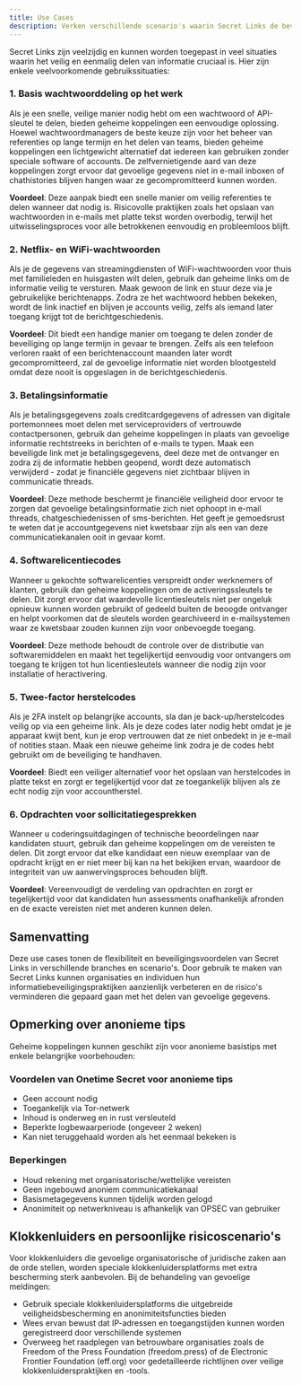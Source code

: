 ```yaml
---
title: Use Cases
description: Verken verschillende scenario's waarin Secret Links de beveiliging kan verbeteren en het delen van gevoelige informatie kan stroomlijnen.
---
```



Secret Links zijn veelzijdig en kunnen worden toegepast in veel situaties waarin het veilig en eenmalig delen van informatie cruciaal is. Hier zijn enkele veelvoorkomende gebruikssituaties:


### 1. Basis wachtwoorddeling op het werk

Als je een snelle, veilige manier nodig hebt om een wachtwoord of API-sleutel te delen, bieden geheime koppelingen een eenvoudige oplossing. Hoewel wachtwoordmanagers de beste keuze zijn voor het beheer van referenties op lange termijn en het delen van teams, bieden geheime koppelingen een lichtgewicht alternatief dat iedereen kan gebruiken zonder speciale software of accounts. De zelfvernietigende aard van deze koppelingen zorgt ervoor dat gevoelige gegevens niet in e-mail inboxen of chathistories blijven hangen waar ze gecompromitteerd kunnen worden.

**Voordeel**: Deze aanpak biedt een snelle manier om veilig referenties te delen wanneer dat nodig is. Risicovolle praktijken zoals het opslaan van wachtwoorden in e-mails met platte tekst worden overbodig, terwijl het uitwisselingsproces voor alle betrokkenen eenvoudig en probleemloos blijft.

### 2. Netflix- en WiFi-wachtwoorden

Als je de gegevens van streamingdiensten of WiFi-wachtwoorden voor thuis met familieleden en huisgasten wilt delen, gebruik dan geheime links om de informatie veilig te versturen. Maak gewoon de link en stuur deze via je gebruikelijke berichtenapps. Zodra ze het wachtwoord hebben bekeken, wordt de link inactief en blijven je accounts veilig, zelfs als iemand later toegang krijgt tot de berichtgeschiedenis.

**Voordeel**: Dit biedt een handige manier om toegang te delen zonder de beveiliging op lange termijn in gevaar te brengen. Zelfs als een telefoon verloren raakt of een berichtenaccount maanden later wordt gecompromitteerd, zal de gevoelige informatie niet worden blootgesteld omdat deze nooit is opgeslagen in de berichtgeschiedenis.

### 3. Betalingsinformatie

Als je betalingsgegevens zoals creditcardgegevens of adressen van digitale portemonnees moet delen met serviceproviders of vertrouwde contactpersonen, gebruik dan geheime koppelingen in plaats van gevoelige informatie rechtstreeks in berichten of e-mails te typen. Maak een beveiligde link met je betalingsgegevens, deel deze met de ontvanger en zodra zij de informatie hebben geopend, wordt deze automatisch verwijderd - zodat je financiële gegevens niet zichtbaar blijven in communicatie threads.

**Voordeel**: Deze methode beschermt je financiële veiligheid door ervoor te zorgen dat gevoelige betalingsinformatie zich niet ophoopt in e-mail threads, chatgeschiedenissen of sms-berichten. Het geeft je gemoedsrust te weten dat je accountgegevens niet kwetsbaar zijn als een van deze communicatiekanalen ooit in gevaar komt.

### 4. Softwarelicentiecodes
Wanneer u gekochte softwarelicenties verspreidt onder werknemers of klanten, gebruik dan geheime koppelingen om de activeringssleutels te delen. Dit zorgt ervoor dat waardevolle licentiesleutels niet per ongeluk opnieuw kunnen worden gebruikt of gedeeld buiten de beoogde ontvanger en helpt voorkomen dat de sleutels worden gearchiveerd in e-mailsystemen waar ze kwetsbaar zouden kunnen zijn voor onbevoegde toegang.

**Voordeel**: Deze methode behoudt de controle over de distributie van softwaremiddelen en maakt het tegelijkertijd eenvoudig voor ontvangers om toegang te krijgen tot hun licentiesleutels wanneer die nodig zijn voor installatie of heractivering.

### 5. Twee-factor herstelcodes
Als je 2FA instelt op belangrijke accounts, sla dan je back-up/herstelcodes veilig op via een geheime link. Als je deze codes later nodig hebt omdat je je apparaat kwijt bent, kun je erop vertrouwen dat ze niet onbedekt in je e-mail of notities staan. Maak een nieuwe geheime link zodra je de codes hebt gebruikt om de beveiliging te handhaven.

**Voordeel**: Biedt een veiliger alternatief voor het opslaan van herstelcodes in platte tekst en zorgt er tegelijkertijd voor dat ze toegankelijk blijven als ze echt nodig zijn voor accountherstel.

### 6. Opdrachten voor sollicitatiegesprekken
Wanneer u coderingsuitdagingen of technische beoordelingen naar kandidaten stuurt, gebruik dan geheime koppelingen om de vereisten te delen. Dit zorgt ervoor dat elke kandidaat een nieuw exemplaar van de opdracht krijgt en er niet meer bij kan na het bekijken ervan, waardoor de integriteit van uw aanwervingsproces behouden blijft.

**Voordeel**: Vereenvoudigt de verdeling van opdrachten en zorgt er tegelijkertijd voor dat kandidaten hun assessments onafhankelijk afronden en de exacte vereisten niet met anderen kunnen delen.


## Samenvatting

Deze use cases tonen de flexibiliteit en beveiligingsvoordelen van Secret Links in verschillende branches en scenario's. Door gebruik te maken van Secret Links kunnen organisaties en individuen hun informatiebeveiligingspraktijken aanzienlijk verbeteren en de risico's verminderen die gepaard gaan met het delen van gevoelige gegevens.

## Opmerking over anonieme tips

Geheime koppelingen kunnen geschikt zijn voor anonieme basistips met enkele belangrijke voorbehouden:

### Voordelen van Onetime Secret voor anonieme tips
- Geen account nodig
- Toegankelijk via Tor-netwerk
- Inhoud is onderweg en in rust versleuteld
- Beperkte logbewaarperiode (ongeveer 2 weken)
- Kan niet teruggehaald worden als het eenmaal bekeken is

### Beperkingen
- Houd rekening met organisatorische/wettelijke vereisten
- Geen ingebouwd anoniem communicatiekanaal
- Basismetagegevens kunnen tijdelijk worden gelogd
- Anonimiteit op netwerkniveau is afhankelijk van OPSEC van gebruiker

## Klokkenluiders en persoonlijke risicoscenario's

Voor klokkenluiders die gevoelige organisatorische of juridische zaken aan de orde stellen, worden speciale klokkenluidersplatforms met extra bescherming sterk aanbevolen. Bij de behandeling van gevoelige meldingen:

- Gebruik speciale klokkenluidersplatforms die uitgebreide veiligheidsbescherming en anonimiteitsfuncties bieden
- Wees ervan bewust dat IP-adressen en toegangstijden kunnen worden geregistreerd door verschillende systemen
- Overweeg het raadplegen van betrouwbare organisaties zoals de Freedom of the Press Foundation (freedom.press) of de Electronic Frontier Foundation (eff.org) voor gedetailleerde richtlijnen over veilige klokkenluiderspraktijken en -tools.
